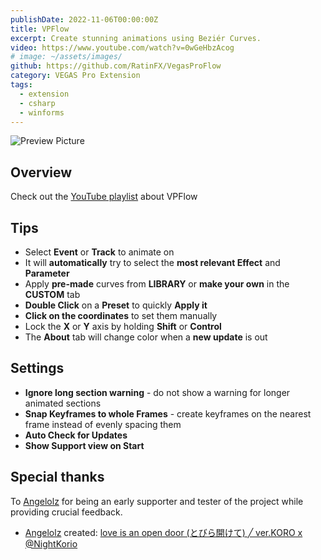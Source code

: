 ```yaml
---
publishDate: 2022-11-06T00:00:00Z
title: VPFlow
excerpt: Create stunning animations using Beziér Curves.
video: https://www.youtube.com/watch?v=0wGeHbzAcog
# image: ~/assets/images/
github: https://github.com/RatinFX/VegasProFlow
category: VEGAS Pro Extension
tags:
  - extension
  - csharp
  - winforms
---
```


![Preview Picture](/preview/vegas-pro-flow.png)

## Overview

Check out the [YouTube playlist](https://www.youtube.com/playlist?list=PL9FpRwzrQ-HQ-SYhEQlY1euIJl_zx7ZVl) about VPFlow

## Tips

- Select **Event** or **Track** to animate on
- It will **automatically** try to select the **most relevant Effect** and **Parameter**
- Apply **pre-made** curves from **LIBRARY** or **make your own** in the **CUSTOM** tab
- **Double Click** on a **Preset** to quickly **Apply it**
- **Click on the coordinates** to set them manually
- Lock the **X** or **Y** axis by holding **Shift** or **Control**
- The **About** tab will change color when a **new update** is out

## Settings

- **Ignore long section warning** - do not show a warning for longer animated sections
- **Snap Keyframes to whole Frames** - create keyframes on the nearest frame instead of evenly spacing them
- **Auto Check for Updates**
- **Show Support view on Start**

## Special thanks

To [Angelolz](https://www.youtube.com/@angelolz1) for being an early supporter and tester of the project while providing crucial feedback.

- [Angelolz](https://www.youtube.com/@angelolz1) created: [love is an open door (とびら開けて) ╱ ver.KORO x @NightKorio](https://www.youtube.com/watch?v=Ro-KaV3iCs0)
